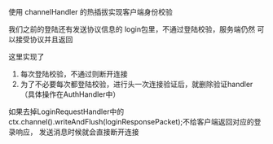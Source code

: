 使用 channelHandler 的热插拔实现客户端身份校验

我们之前的登陆还有发送协议信息的 login包里，不通过登陆校验，服务端仍然
可以接受协议并且返回

这里实现了
1. 每次登陆校验，不通过则断开连接
2. 为了不必要每次都登陆校验，进行头一次连接验证后，就删除验证handler（具体操作在AuthHandler中）


如果去掉LoginRequestHandler中的    ctx.channel().writeAndFlush(loginResponsePacket);不给客户端返回对应的登录响应，
发送消息时候就会直接断开连接